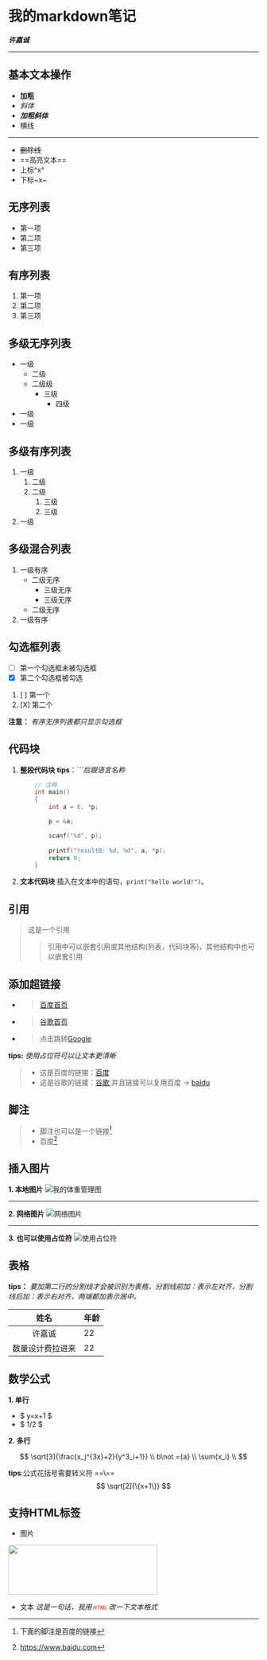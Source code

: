 # 我的markdown笔记

***许嘉诚***

***

## 基本文本操作

* **加粗**
* *斜体*
* ***加粗斜体***
* 横线
  
***

* ~~删除线~~
* ==高亮文本==
* 上标^x^
* 下标~x~

## 无序列表

* 第一项
* 第二项
* 第三项

## 有序列表

1. 第一项
2. 第二项
3. 第三项

## 多级无序列表

* 一级
  * 二级
  * 二级级
    * 三级
      * 四级
* 一级
* 一级

## 多级有序列表

1. 一级
   1. 二级
   2. 二级
      1. 三级
      2. 三级
2. 一级

## 多级混合列表

1. 一级有序
   * 二级无序
     * 三级无序
     * 三级无序
   * 二级无序
2. 一级有序

## 勾选框列表

* [ ] 第一个勾选框未被勾选框
* [x] 第二个勾选框被勾选
  
1. [ ] 第一个
2. [X] 第二个

**注意：** *有序无序列表都只显示勾选框*

## 代码块

1. **整段代码块**
    **tips**：*```后跟语言名称*

    ```c
        // 注释
        int main()
        {
            int a = 6, *p;

            p = &a;

            scanf("%d", p);
            
            printf("result0: %d, %d", a, *p);
            return 0;
        }
    ```

2. **文本代码块**
    插入在文本中的语句，`print("hello world!")`。

## 引用

> 这是一个引用
> > 引用中可以嵌套引用或其他结构(列表，代码块等)，其他结构中也可以嵌套引用

## 添加超链接

* > [百度首页](https://www.baidu.com)
* > [谷歌首页](https://www.google.com)
* > 点击跳转[Google](https://www.google.com)

**tips:** *使用占位符可以让文本更清晰*

> * 这是百度的链接：[百度][a]
> * 这是谷歌的链接：[谷歌][b],并且链接可以复用百度 -> [baidu][a]

[a]: https://www.baidu.com
[b]: https://www.google.com

## 脚注

> * 脚注也可以是一个链接[^1]
> * 百度[^2]

[^1]: 下面的脚注是百度的链接
[^2]: <https://www.baidu.com>

## 插入图片

**1. 本地图片**
![我的体重管理图](./4422f80ec02b42337235ddf9398f803a.jpg)
***
**2. 网络图片**
![网络图片](https://www.uestc.edu.cn/0c90954c98c43a4de3d5cd0611c4911a.jpg?n=8e7z368tn51)
***
**3. 也可以使用占位符**
![使用占位符][img]

[img]: https://www.uestc.edu.cn/a47787bedefb0abd33d6b19465475ff1.jpeg?n=8e7z368tn51

## 表格

**tips：** *要加第二行的分割线才会被识别为表格，分割线前加：表示左对齐，分割线后加：表示右对齐，两端都加表示居中。*

| 姓名 | 年龄 |
| :-:| - |
|许嘉诚 | 22 |
|数量设计费拉进来| 22 |

## 数学公式

**1. 单行**

* $ y=x+1 $
* $ 1/2 $

**2. 多行**

$$
\sqrt[3]{\frac{x_j^{3x}+2}{y^3_i+1}} \\
b\not ={a} \\
\sum{x_i} \\
$$

**tips**:公式花括号需要转义符 ==\\==
$$
\sqrt[2]{\{x+1\}}
$$

## 支持HTML标签

* 图片
<img style="height: 100px;width: 300px" src="https://www.uestc.edu.cn/a47787bedefb0abd33d6b19465475ff1.jpeg?n=8e7z368tn51">

* 文本
*这是一句话，我用<span style="font-size:10px;color:red"> HTML </span> 改一下文本格式*
